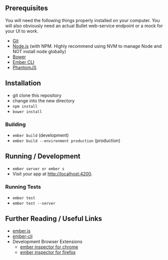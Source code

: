 ## Prerequisites

You will need the following things properly installed on your computer. You will also obviously need an actual Bullet web-service endpoint or a mock for your UI to work.

* [Git](http://git-scm.com/)
* [Node.js](http://nodejs.org/) (with NPM. Highly recommend using NVM to manage Node and NOT install node globally)
* [Bower](http://bower.io/)
* [Ember CLI](http://www.ember-cli.com/)
* [PhantomJS](http://phantomjs.org/)

## Installation

* git clone this repository
* change into the new directory
* `npm install`
* `bower install`

### Building

* `ember build` (development)
* `ember build --environment production` (production)

## Running / Development

* `ember server or ember s`
* Visit your app at [http://localhost:4200](http://localhost:4200).

### Running Tests

* `ember test`
* `ember test --server`


## Further Reading / Useful Links

* [ember.js](http://emberjs.com/)
* [ember-cli](http://www.ember-cli.com/)
* Development Browser Extensions
  * [ember inspector for chrome](https://chrome.google.com/webstore/detail/ember-inspector/bmdblncegkenkacieihfhpjfppoconhi)
  * [ember inspector for firefox](https://addons.mozilla.org/en-US/firefox/addon/ember-inspector/)